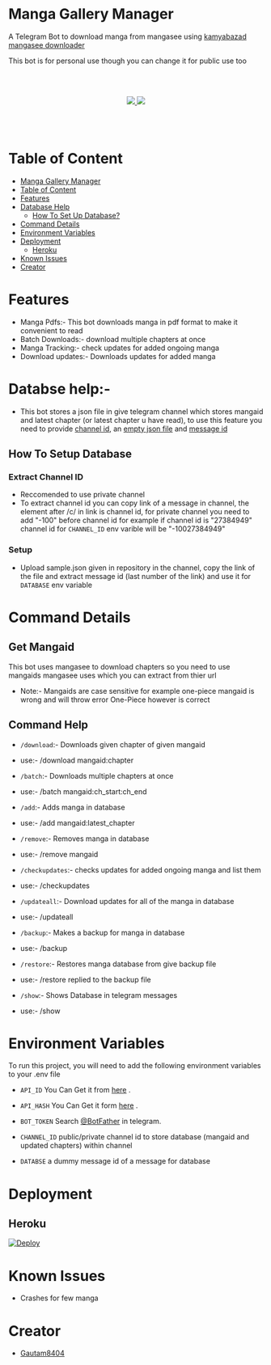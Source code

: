 
# Manga Gallery Manager

A Telegram Bot to download manga from mangasee using [kamyabazad mangasee downloader](https://github.com/kamyabzad/mangasee123-downloader)

This bot is for personal use though you can change it for public use too

<br></br>
 <p align='center'>
  <a href="https://www.python.org/" alt="made-with-python"> <img src="https://img.shields.io/badge/Made%20with-Python-00ead3.svg?style=flat-square&logo=python&logoColor=00ead3&color=00ead3" /> </a>
  <a href="https://github.com/MiyukiKun/Manga_Gallery_Manager/" alt="Maintenance"> <img src="https://img.shields.io/badge/Maintained%3F-Yes-green.svg?style=flat-square&logo=serverless&logoColor=00ead3&color=00ead3" /> </a>
</p>
<br></br>

# Table of Content
- [Manga Gallery Manager](#manga-gallery-manager)
- [Table of Content](#table-of-content)
- [Features](#features)
- [Database Help](#database-help)
  - [How To Set Up Database?](#how-to-set-up-database)
- [Command Details](#command-details)
- [Environment Variables](#environment-variables)
- [Deployment](#deployment)
  - [Heroku](#heroku)
- [Known Issues](#known-issues)
- [Creator](#creator)

# Features

- Manga Pdfs:- This bot downloads manga in pdf format to make it convenient to read
- Batch Downloads:- download multiple chapters at once
- Manga Tracking:- check updates for added ongoing manga
- Download updates:- Downloads updates for added manga


# Databse help:-
- This bot stores a json file in give telegram channel which stores mangaid and latest chapter (or latest chapter u have read), to use this feature you need to provide [channel id](###extract-channel-id), an [empty json file](###setup) and [message id](###setup)

## How To Setup Database
### Extract Channel ID
- Reccomended to use private channel
- To extract channel id you can copy link of a message in channel, the element after /c/ in link is channel id, for private channel you need to add "-100" before channel id for example if channel id is "27384949" channel id for `CHANNEL_ID` env varible will be "-10027384949"

### Setup
- Upload sample.json given in repository in the channel, copy the link of the file and extract message id (last number of the link) and use it for `DATABASE` env variable

# Command Details
## Get Mangaid
This bot uses mangasee to download chapters so you need to use mangaids mangasee uses which you can extract from thier url

- Note:- Mangaids are case sensitive for example one-piece mangaid is wrong and will throw error One-Piece however is correct

## Command Help

- `/download`:- Downloads given chapter of given mangaid 
- use:- /download mangaid:chapter

- `/batch`:- Downloads multiple chapters at once
- use:- /batch mangaid:ch_start:ch_end

- `/add`:- Adds manga in database
- use:- /add mangaid:latest_chapter  

- `/remove`:- Removes manga in database
- use:- /remove mangaid

- `/checkupdates`:- checks updates for added ongoing manga and list them
- use:- /checkupdates

- `/updateall`:- Download updates for all of the manga in database
- use:- /updateall

- `/backup`:- Makes a backup for manga in database
- use:- /backup

- `/restore`:- Restores manga database from give backup file
- use:- /restore replied to the backup file

- `/show`:- Shows Database in telegram messages
- use:- /show


# Environment Variables

To run this project, you will need to add the following environment variables to your .env file

- `API_ID` You Can Get it from [here](https://my.telegram.org/) .

- `API_HASH` You Can Get it form [here](https://my.telegram.org/) .

- `BOT_TOKEN` Search [@BotFather](https://t.me/botfather) in telegram.

- `CHANNEL_ID` public/private channel id to store database (mangaid and updated chapters) within channel

- `DATABSE` a dummy message id of a message for database

# Deployment 

## Heroku

[![Deploy](https://www.herokucdn.com/deploy/button.svg)](https://heroku.com/deploy?template=https://github.com/gautam8404/Anime_news_bot)

# Known Issues

- Crashes for few manga 
  
# Creator

- [Gautam8404](https://github.com/Gautam8404)
